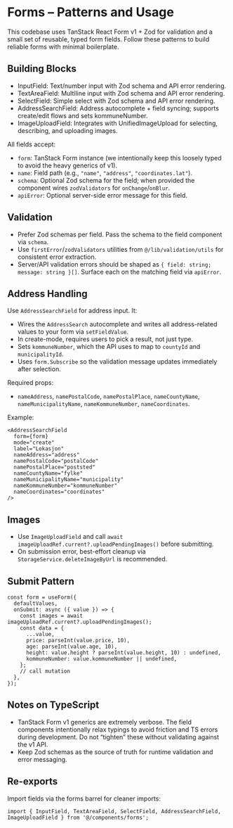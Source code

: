 # Forms – Patterns and Usage

This codebase uses TanStack React Form v1 + Zod for validation and a small set of reusable, typed form fields. Follow these patterns to build reliable forms with minimal boilerplate.

## Building Blocks

- InputField: Text/number input with Zod schema and API error rendering.
- TextAreaField: Multiline input with Zod schema and API error rendering.
- SelectField: Simple select with Zod schema and API error rendering.
- AddressSearchField: Address autocomplete + field syncing; supports create/edit flows and sets kommuneNumber.
- ImageUploadField: Integrates with UnifiedImageUpload for selecting, describing, and uploading images.

All fields accept:
- `form`: TanStack Form instance (we intentionally keep this loosely typed to avoid the heavy generics of v1).
- `name`: Field path (e.g., `"name"`, `"address"`, `"coordinates.lat"`).
- `schema`: Optional Zod schema for the field; when provided the component wires `zodValidators` for `onChange`/`onBlur`.
- `apiError`: Optional server-side error message for this field.

## Validation

- Prefer Zod schemas per field. Pass the schema to the field component via `schema`.
- Use `firstError`/`zodValidators` utilities from `@/lib/validation/utils` for consistent error extraction.
- Server/API validation errors should be shaped as `{ field: string; message: string }[]`. Surface each on the matching field via `apiError`.

## Address Handling

Use `AddressSearchField` for address input. It:
- Wires the `AddressSearch` autocomplete and writes all address-related values to your form via `setFieldValue`.
- In create-mode, requires users to pick a result, not just type.
- Sets `kommuneNumber`, which the API uses to map to `countyId` and `municipalityId`.
- Uses `form.Subscribe` so the validation message updates immediately after selection.

Required props:
- `nameAddress`, `namePostalCode`, `namePostalPlace`, `nameCountyName`, `nameMunicipalityName`, `nameKommuneNumber`, `nameCoordinates`.

Example:

```
<AddressSearchField
  form={form}
  mode="create"
  label="Lokasjon"
  nameAddress="address"
  namePostalCode="postalCode"
  namePostalPlace="poststed"
  nameCountyName="fylke"
  nameMunicipalityName="municipality"
  nameKommuneNumber="kommuneNumber"
  nameCoordinates="coordinates"
/>
```

## Images

- Use `ImageUploadField` and call `await imageUploadRef.current?.uploadPendingImages()` before submitting.
- On submission error, best-effort cleanup via `StorageService.deleteImageByUrl` is recommended.

## Submit Pattern

```
const form = useForm({
  defaultValues,
  onSubmit: async ({ value }) => {
    const images = await imageUploadRef.current?.uploadPendingImages();
    const data = {
      ...value,
      price: parseInt(value.price, 10),
      age: parseInt(value.age, 10),
      height: value.height ? parseInt(value.height, 10) : undefined,
      kommuneNumber: value.kommuneNumber || undefined,
    };
    // call mutation
  },
});
```

## Notes on TypeScript

- TanStack Form v1 generics are extremely verbose. The field components intentionally relax typings to avoid friction and TS errors during development. Do not “tighten” these without validating against the v1 API.
- Keep Zod schemas as the source of truth for runtime validation and error messaging.

## Re-exports

Import fields via the forms barrel for cleaner imports:

```
import { InputField, TextAreaField, SelectField, AddressSearchField, ImageUploadField } from '@/components/forms';
```

